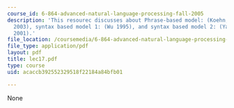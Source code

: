 ```yaml
---
course_id: 6-864-advanced-natural-language-processing-fall-2005
description: 'This resourec discusses about Phrase-based model: (Koehn, Och and Marcu
  2003), syntax based model 1: (Wu 1995), and syntax based model 2: (Yamada and Knight
  2001).'
file_location: /coursemedia/6-864-advanced-natural-language-processing-fall-2005/acaccb392552329518f22184a84bfb01_lec17.pdf
file_type: application/pdf
layout: pdf
title: lec17.pdf
type: course
uid: acaccb392552329518f22184a84bfb01

---
```

None